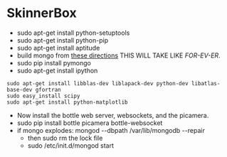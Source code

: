 SkinnerBox
==========
* sudo apt-get install python-setuptools
* sudo apt-get install python-pip
* sudo apt-get install aptitude
* build mongo from [these directions](http://c-mobberley.com/wordpress/2013/10/14/raspberry-pi-mongodb-installation-the-working-guide/) THIS WILL TAKE LIKE *FOR-EV-ER*. 
* sudo pip install pymongo
* sudo apt-get install ipython
```
sudo apt-get install libblas-dev liblapack-dev python-dev libatlas-base-dev gfortran 
sudo easy_install scipy                 
sudo apt-get install python-matplotlib
```

* Now install the bottle web server, websockets, and the picamera. 
* sudo pip install bottle picamera bottle-websocket
* if mongo explodes: mongod --dbpath /var/lib/mongodb --repair
  * then sudo rm the lock file
  * sudo /etc/init.d/mongod start
 
